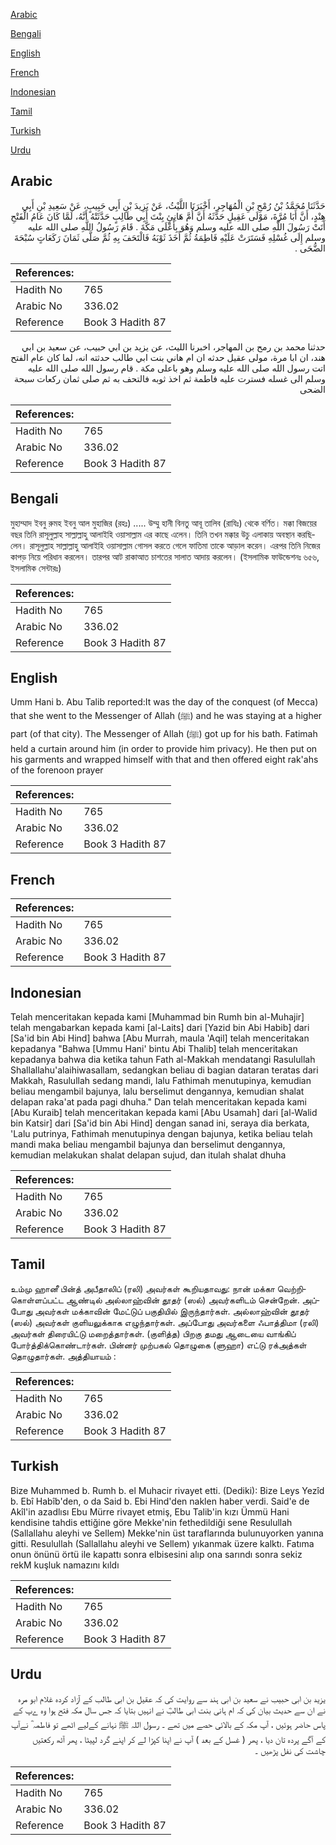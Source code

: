[Arabic](#arabic)

[Bengali](#bengali)

[English](#english)

[French](#french)

[Indonesian](#indonesian)

[Tamil](#tamil)

[Turkish](#turkish)

[Urdu](#urdu)

## Arabic


<div dir="rtl" lang="ar" style={{fontSize:'larger',backgroundColor:'#f8f9fa',padding:20}}>
حَدَّثَنَا مُحَمَّدُ بْنُ رُمْحِ بْنِ الْمُهَاجِرِ، أَخْبَرَنَا اللَّيْثُ، عَنْ يَزِيدَ بْنِ أَبِي حَبِيبٍ، عَنْ سَعِيدِ بْنِ أَبِي هِنْدٍ، أَنَّ أَبَا مُرَّةَ، مَوْلَى عَقِيلٍ حَدَّثَهُ أَنَّ أُمَّ هَانِئٍ بِنْتَ أَبِي طَالِبٍ حَدَّثَتْهُ أَنَّهُ، لَمَّا كَانَ عَامُ الْفَتْحِ أَتَتْ رَسُولَ اللَّهِ صلى الله عليه وسلم وَهُوَ بِأَعْلَى مَكَّةَ ‏.‏ قَامَ رَسُولُ اللَّهِ صلى الله عليه وسلم إِلَى غُسْلِهِ فَسَتَرَتْ عَلَيْهِ فَاطِمَةُ ثُمَّ أَخَذَ ثَوْبَهُ فَالْتَحَفَ بِهِ ثُمَّ صَلَّى ثَمَانَ رَكَعَاتٍ سُبْحَةَ الضُّحَى ‏.‏
</div>
<div style={{backgroundColor:'#f8f9fa',padding:20, marginBottom: 10}}><table> <thead> <tr> <th>References:</th> <th></th> </tr> </thead> <tbody><tr><td>Hadith No</td><td>765</td></tr><tr><td>Arabic No</td><td>336.02</td></tr><tr><td>Reference</td><td>Book 3 Hadith 87</td></tr></tbody></table></div>


<div dir="rtl" lang="ar" style={{fontSize:'larger',backgroundColor:'#f8f9fa',padding:20}}>
حدثنا محمد بن رمح بن المهاجر، اخبرنا الليث، عن يزيد بن ابي حبيب، عن سعيد بن ابي هند، ان ابا مرة، مولى عقيل حدثه ان ام هاني بنت ابي طالب حدثته انه، لما كان عام الفتح اتت رسول الله صلى الله عليه وسلم وهو باعلى مكة . قام رسول الله صلى الله عليه وسلم الى غسله فسترت عليه فاطمة ثم اخذ ثوبه فالتحف به ثم صلى ثمان ركعات سبحة الضحى
</div>
<div style={{backgroundColor:'#f8f9fa',padding:20, marginBottom: 10}}><table> <thead> <tr> <th>References:</th> <th></th> </tr> </thead> <tbody><tr><td>Hadith No</td><td>765</td></tr><tr><td>Arabic No</td><td>336.02</td></tr><tr><td>Reference</td><td>Book 3 Hadith 87</td></tr></tbody></table></div>

## Bengali


<div dir="ltr" lang="bn" style={{fontSize:'larger',backgroundColor:'#f8f9fa',padding:20}}>
মুহাম্মাদ ইবনু রুমহ ইবনু আল মুহাজির (রহঃ) ..... উম্মু হানী বিনতু আবূ তালিব (রাযিঃ) থেকে বর্ণিত। মক্কা বিজয়ের বছর তিনি রাসূলুল্লাহ সাল্লাল্লাহু আলাইহি ওয়াসাল্লাম এর কাছে এলেন। তিনি তখন মক্কার উচু এলাকায় অবস্থান করছিলেন। রাসূলুল্লাহ সাল্লাল্লাহু আলাইহি ওয়াসাল্লাম গোসল করতে গেলে ফাতিমা তাকে আড়াল করেন। এরপর তিনি নিজের কাপড় নিয়ে পরিধান করলেন। তারপর আট রাকাআত চাশতের সালাত আদায় করলেন। (ইসলামিক ফাউন্ডেশনঃ ৬৫৬, ইসলামিক সেন্টারঃ)
</div>
<div style={{backgroundColor:'#f8f9fa',padding:20, marginBottom: 10}}><table> <thead> <tr> <th>References:</th> <th></th> </tr> </thead> <tbody><tr><td>Hadith No</td><td>765</td></tr><tr><td>Arabic No</td><td>336.02</td></tr><tr><td>Reference</td><td>Book 3 Hadith 87</td></tr></tbody></table></div>

## English


<div dir="ltr" lang="en" style={{fontSize:'larger',backgroundColor:'#f8f9fa',padding:20}}>
Umm Hani b. Abu Talib reported:It was the day of the conquest (of Mecca) that she went to the Messenger of Allah (ﷺ) and he was staying at a higher part (of that city). The Messenger of Allah (ﷺ) got up for his bath. Fatimah held a curtain around him (in order to provide him privacy). He then put on his garments and wrapped himself with that and then offered eight rak'ahs of the forenoon prayer
</div>
<div style={{backgroundColor:'#f8f9fa',padding:20, marginBottom: 10}}><table> <thead> <tr> <th>References:</th> <th></th> </tr> </thead> <tbody><tr><td>Hadith No</td><td>765</td></tr><tr><td>Arabic No</td><td>336.02</td></tr><tr><td>Reference</td><td>Book 3 Hadith 87</td></tr></tbody></table></div>

## French


<div dir="ltr" lang="fr" style={{fontSize:'larger',backgroundColor:'#f8f9fa',padding:20}}>

</div>
<div style={{backgroundColor:'#f8f9fa',padding:20, marginBottom: 10}}><table> <thead> <tr> <th>References:</th> <th></th> </tr> </thead> <tbody><tr><td>Hadith No</td><td>765</td></tr><tr><td>Arabic No</td><td>336.02</td></tr><tr><td>Reference</td><td>Book 3 Hadith 87</td></tr></tbody></table></div>

## Indonesian


<div dir="ltr" lang="id" style={{fontSize:'larger',backgroundColor:'#f8f9fa',padding:20}}>
Telah menceritakan kepada kami [Muhammad bin Rumh bin al-Muhajir] telah mengabarkan kepada kami [al-Laits] dari [Yazid bin Abi Habib] dari [Sa'id bin Abi Hind] bahwa [Abu Murrah, maula 'Aqil] telah menceritakan kepadanya "Bahwa [Ummu Hani' bintu Abi Thalib] telah menceritakan kepadanya bahwa dia ketika tahun Fath al-Makkah mendatangi Rasulullah Shallallahu'alaihiwasallam, sedangkan beliau di bagian dataran teratas dari Makkah, Rasulullah sedang mandi, lalu Fathimah menutupinya, kemudian beliau mengambil bajunya, lalu berselimut dengannya, kemudian shalat delapan raka'at pada pagi dhuha." Dan telah menceritakan kepada kami [Abu Kuraib] telah menceritakan kepada kami [Abu Usamah] dari [al-Walid bin Katsir] dari [Sa'id bin Abi Hind] dengan sanad ini, seraya dia berkata, 'Lalu putrinya, Fathimah menutupinya dengan bajunya, ketika beliau telah mandi maka beliau mengambil bajunya dan berselimut dengannya, kemudian melakukan shalat delapan sujud, dan itulah shalat dhuha
</div>
<div style={{backgroundColor:'#f8f9fa',padding:20, marginBottom: 10}}><table> <thead> <tr> <th>References:</th> <th></th> </tr> </thead> <tbody><tr><td>Hadith No</td><td>765</td></tr><tr><td>Arabic No</td><td>336.02</td></tr><tr><td>Reference</td><td>Book 3 Hadith 87</td></tr></tbody></table></div>

## Tamil


<div dir="ltr" lang="ta" style={{fontSize:'larger',backgroundColor:'#f8f9fa',padding:20}}>
உம்மு ஹானீ பின்த் அபீதாலிப் (ரலி) அவர்கள் கூறியதாவது: நான் மக்கா வெற்றிகொள்ளப்பட்ட ஆண்டில் அல்லாஹ்வின் தூதர் (ஸல்) அவர்களிடம் சென்றேன். அப்போது அவர்கள் மக்காவின் மேட்டுப் பகுதியில் இருந்தார்கள். அல்லாஹ்வின் தூதர் (ஸல்) அவர்கள் குளியலுக்காக எழுந்தார்கள். அப்போது அவர்களை ஃபாத்திமா (ரலி) அவர்கள் திரையிட்டு மறைத்தார்கள். (குளித்த) பிறகு தமது ஆடையை வாங்கிப் போர்த்திக்கொண்டார்கள். பின்னர் முற்பகல் தொழுகை (ளுஹா) எட்டு ரக்அத்கள் தொழுதார்கள். அத்தியாயம் :
</div>
<div style={{backgroundColor:'#f8f9fa',padding:20, marginBottom: 10}}><table> <thead> <tr> <th>References:</th> <th></th> </tr> </thead> <tbody><tr><td>Hadith No</td><td>765</td></tr><tr><td>Arabic No</td><td>336.02</td></tr><tr><td>Reference</td><td>Book 3 Hadith 87</td></tr></tbody></table></div>

## Turkish


<div dir="ltr" lang="tr" style={{fontSize:'larger',backgroundColor:'#f8f9fa',padding:20}}>
Bize Muhammed b. Rumh b. el Muhacir rivayet etti. (Dediki): Bize Leys Yezîd b. Ebî Habîb'den, o da Said b. Ebi Hind'den naklen haber verdi. Said'e de Akîl'in azadlısı Ebu Mürre rivayet etmiş, Ebu Talib'in kızı Ümmü Hani kendisine tahdis ettiğine göre Mekke'nin fethedildiği sene Resulullah (Sallallahu aleyhi ve Sellem) Mekke'nin üst taraflarında bulunuyorken yanına gitti. Resulullah (Sallallahu aleyhi ve Sellem) yıkanmak üzere kalktı. Fatıma onun önünü örtü ile kapattı sonra elbisesini alıp ona sarındı sonra sekiz rekM kuşluk namazını kıldı
</div>
<div style={{backgroundColor:'#f8f9fa',padding:20, marginBottom: 10}}><table> <thead> <tr> <th>References:</th> <th></th> </tr> </thead> <tbody><tr><td>Hadith No</td><td>765</td></tr><tr><td>Arabic No</td><td>336.02</td></tr><tr><td>Reference</td><td>Book 3 Hadith 87</td></tr></tbody></table></div>

## Urdu


<div dir="rtl" lang="ur" style={{fontSize:'larger',backgroundColor:'#f8f9fa',padding:20}}>
یزید بن ابی حبیب نے سعید بن ابی ہند سے روایت کی کہ عقیل بن ابی طالب کے آزاد کردہ غلام ابو مرہ نے ان سے حدیث بیان کی کہ ام ہانی بنت ابی طالبؓ نے انہیں بتایا کہ جس سال مکہ فتح ہوا وہ ےپ کے پاس حاضر ہوئیں ، آپ مکہ کے بالائی حصے میں تھے ۔ رسول اللہ ﷺ نہانے کےلیے اٹھے تو فاطمہ ؓ نےآپ کے آگے پردہ تان دیا ، پھر ( غسل کے بعد ) آپ نے اپنا کپڑا لے کر اپنے گرد لپیٹا ، پھر آٹھ رکعتیں چاشت کی نفل پڑھیں ۔
</div>
<div style={{backgroundColor:'#f8f9fa',padding:20, marginBottom: 10}}><table> <thead> <tr> <th>References:</th> <th></th> </tr> </thead> <tbody><tr><td>Hadith No</td><td>765</td></tr><tr><td>Arabic No</td><td>336.02</td></tr><tr><td>Reference</td><td>Book 3 Hadith 87</td></tr></tbody></table></div>